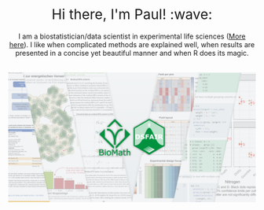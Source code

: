 <h1 style="font-weight:normal" align="center">
  &nbsp;Hi there, I'm Paul! :wave:&nbsp;
</h1>

<div align="center">

I am a biostatistician/data scientist in experimental life sciences ([More here](https://schmidtpaul.github.io/)). I like when complicated methods are explained well, when results are presented in a concise yet beautiful manner and when R does its magic.

&nbsp;&nbsp;&nbsp;
![](https://github.com/SchmidtPaul/Schmidtpaul.github.io/blob/main/img/Banner/Banner%201200x630.png?raw=true)
</div>
